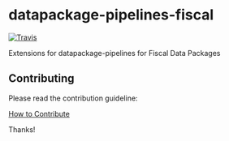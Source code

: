 # datapackage-pipelines-fiscal

[![Travis](https://travis-ci.org/openspending/datapackage-pipelines-fiscal.svg?branch=master)](https://travis-ci.org/openspending/datapackage-pipelines-fiscal)

Extensions for datapackage-pipelines for Fiscal Data Packages

## Contributing

Please read the contribution guideline:

[How to Contribute](CONTRIBUTING.md)

Thanks!
